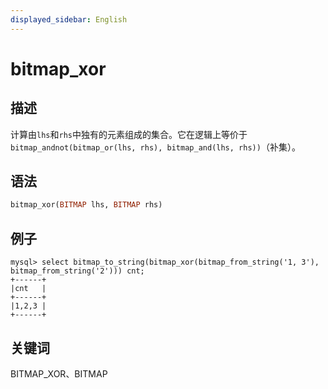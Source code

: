 ```yaml
---
displayed_sidebar: English
---
```


# bitmap_xor

## 描述

计算由`lhs`和`rhs`中独有的元素组成的集合。它在逻辑上等价于`bitmap_andnot(bitmap_or(lhs, rhs), bitmap_and(lhs, rhs))`（补集）。

## 语法

```Haskell
bitmap_xor(BITMAP lhs, BITMAP rhs)
```

## 例子

```plain text
mysql> select bitmap_to_string(bitmap_xor(bitmap_from_string('1, 3'), bitmap_from_string('2'))) cnt;
+------+
|cnt   |
+------+
|1,2,3 |
+------+
```

## 关键词

BITMAP_XOR、BITMAP